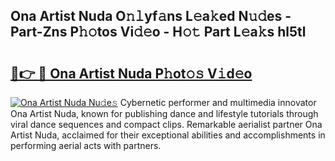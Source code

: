 ## Ona Artist Nuda O𝚗𝚕yf𝚊ns L𝚎a𝚔ed N𝚞𝚍es - Part-Zns P𝚑𝚘tos Vi𝚍𝚎o - H𝚘𝚝 Part L𝚎a𝚔s hl5tl

# <h2><a href="http://kf9l51y.oniu.top/?m=Ona+Artist+Nuda">🔗👉 🔴 Ona Artist Nuda P𝚑ot𝚘𝚜 V𝚒d𝚎o</a></h2>

[![Ona Artist Nuda Nu𝚍e𝚜](https://i.imgur.com/0qMVB7G.gif)](http://kf9l51y.oniu.top/?m=Ona+Artist+Nuda)
Cybernetic performer and multimedia innovator Ona Artist Nuda, known for publishing dance and lifestyle tutorials through viral dance sequences and compact clips. Remarkable aerialist partner Ona Artist Nuda, acclaimed for their exceptional abilities and accomplishments in performing aerial acts with partners.  
